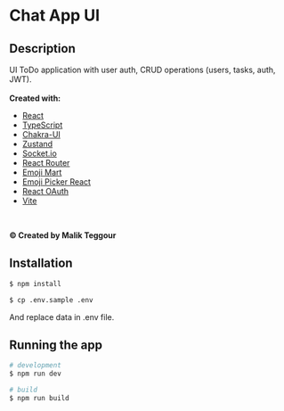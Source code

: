 # Chat App UI

## Description

UI ToDo application with user auth, CRUD operations (users, tasks, auth, JWT).
<br />
<br />
**Created with:**

-   [React](https://react.dev/)
-   [TypeScript](https://www.typescriptlang.org/)
-   [Chakra-UI](https://chakra-ui.com/)
-   [Zustand](https://zustand-demo.pmnd.rs/)
-   [Socket.io](https://socket.io/docs/v4/client-api/)
-   [React Router](https://reactrouter.com/en/main)
-   [Emoji Mart](https://missiveapp.com/open/emoji-mart)
-   [Emoji Picker React](https://github.com/ealush/emoji-picker-react#readme)
-   [React OAuth](https://github.com/MomenSherif/react-oauth)
-   [Vite](https://vitejs.dev/)

<br />

**© Created by Malik Teggour**

## Installation

```bash
$ npm install

$ cp .env.sample .env
```

And replace data in .env file.

## Running the app

```bash
# development
$ npm run dev

# build
$ npm run build
```
